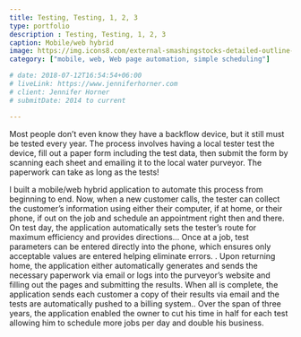 ```yaml
---
title: Testing, Testing, 1, 2, 3
type: portfolio
description : Testing, Testing, 1, 2, 3
caption: Mobile/web hybrid
image: https://img.icons8.com/external-smashingstocks-detailed-outline-smashing-stocks/300/3095db/external-pipeline-industrial-production-factory-automation-smashingstocks-detailed-outline-smashing-stocks.png
category: ["mobile, web, Web page automation, simple scheduling"]

# date: 2018-07-12T16:54:54+06:00
# liveLink: https://www.jenniferhorner.com
# client: Jennifer Horner
# submitDate: 2014 to current

---
```

Most people don’t even know they have a backflow device, but it still must be tested every year. The process involves having a local tester test the device,  fill out a paper form including the test data, then submit the form by scanning each sheet and emailing it to the local water purveyor. The paperwork can take as long as the tests!

I built a mobile/web hybrid application to automate this process from beginning to end.  Now, when a new customer calls, the tester can collect the customer’s information using either their computer, if at home, or their phone, if out on the job and schedule an appointment right then and there. On test day, the application automatically sets the tester’s route for maximum efficiency and provides directions... Once at a job, test parameters can be entered directly into the phone, which ensures only acceptable values are entered helping eliminate errors. .  Upon returning home, the application either automatically generates and sends the necessary paperwork via email or logs into the purveyor’s website and filling out the pages and submitting the results.  When all is complete, the application sends each customer  a copy of their results via email and the tests are automatically pushed to a billing system..  Over the span of three years, the application enabled the owner to cut his time in half for each test allowing him to schedule more jobs per day and double  his business.